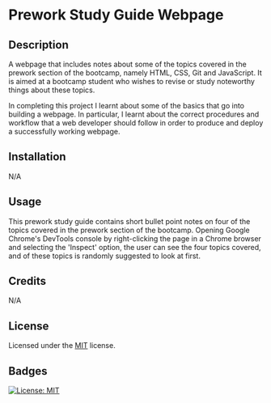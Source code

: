 # Prework Study Guide Webpage

## Description

A webpage that includes notes about some of the topics covered in the prework section of the bootcamp, namely HTML, CSS, Git and JavaScript. It is aimed at a bootcamp student who wishes to revise or study noteworthy things about these topics.

In completing this project I learnt about some of the basics that go into building a webpage. In particular, I learnt about the correct procedures and workflow that a web developer should follow in order to produce and deploy a successfully working webpage.

## Installation

N/A

## Usage

This prework study guide contains short bullet point notes on four of the topics covered in the prework section of the bootcamp. Opening Google Chrome's DevTools console by right-clicking the page in a Chrome browser and selecting the 'Inspect' option, the user can see the four topics covered, and of these topics is randomly suggested to look at first.

## Credits

N/A

## License

Licensed under the [MIT](https://opensource.org/licenses/MIT) license.

## Badges

[![License: MIT](https://img.shields.io/badge/License-MIT-yellow.svg)](https://opensource.org/licenses/MIT)